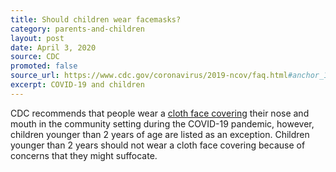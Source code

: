 ```yaml
---
title: Should children wear facemasks?
category: parents-and-children
layout: post
date: April 3, 2020
source: CDC
promoted: false
source_url: https://www.cdc.gov/coronavirus/2019-ncov/faq.html#anchor_1584387482747
excerpt: COVID-19 and children
---
```


CDC recommends that people wear a [cloth face covering](https://www.cdc.gov/coronavirus/2019-ncov/prevent-getting-sick/cloth-face-cover.html) their nose and mouth in the community setting during the COVID-19 pandemic, however, children younger than 2 years of age are listed as an exception. Children younger than 2 years should not wear a cloth face covering because of concerns that they might suffocate.
